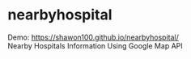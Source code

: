 # nearbyhospital

Demo: https://shawon100.github.io/nearbyhospital/ <br>
Nearby Hospitals Information Using Google Map API
